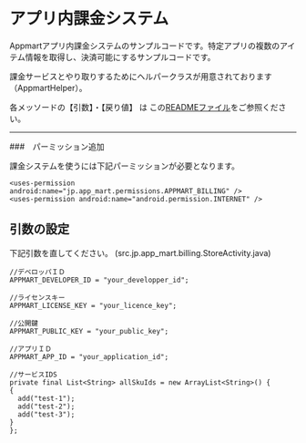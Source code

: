 アプリ内課金システム
======================

Appmartアプリ内課金システムのサンプルコードです。特定アプリの複数のアイテム情報を取得し、決済可能にするサンプルコードです。

課金サービスとやり取りするためにヘルパークラスが用意されております（AppmartHelper）。

各メッソードの【引数】・【戻り値】 は この[READMEファイル](https://github.com/info-appmart/inBillingSampleOnePage/blob/master/README.md#%E3%83%AA%E3%83%95%E3%82%A1%E3%83%AC%E3%83%B3%E3%82%B9)をご参照ください。


---

###　パーミッション追加

課金システムを使うには下記パーミッションが必要となります。

```
<uses-permission android:name="jp.app_mart.permissions.APPMART_BILLING" />
<uses-permission android:name="android.permission.INTERNET" />
```

## 引数の設定

下記引数を直してください。 (src.jp.app_mart.billing.StoreActivity.java)

```
//デベロッパＩＤ
APPMART_DEVELOPER_ID = "your_developper_id";

//ライセンスキー
APPMART_LICENSE_KEY = "your_licence_key";

//公開鍵
APPMART_PUBLIC_KEY = "your_public_key";

//アプリＩＤ
APPMART_APP_ID = "your_application_id";

//サービスIDS
private final List<String> allSkuIds = new ArrayList<String>() {
{
  add("test-1");
  add("test-2");
  add("test-3");
}
};
    
```
